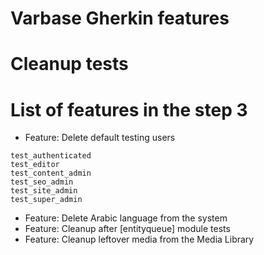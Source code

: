 # Varbase Gherkin features
# Cleanup tests
# List of features in the step 3

* Feature: Delete default testing users
```
test_authenticated
test_editor
test_content_admin
test_seo_admin
test_site_admin
test_super_admin
```

* Feature: Delete Arabic language from the system
* Feature: Cleanup after [entityqueue] module tests
* Feature: Cleanup leftover media from the Media Library

